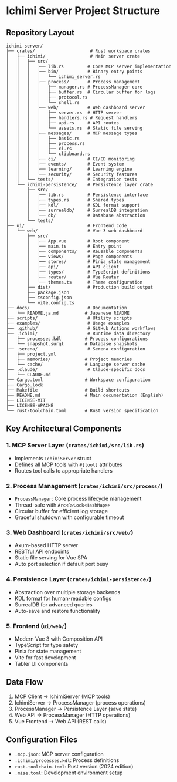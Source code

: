 # Ichimi Server Project Structure

## Repository Layout
```
ichimi-server/
├── crates/                     # Rust workspace crates
│   ├── ichimi/                 # Main server crate
│   │   ├── src/
│   │   │   ├── lib.rs         # Core MCP server implementation
│   │   │   ├── bin/           # Binary entry points
│   │   │   │   └── ichimi_server.rs
│   │   │   ├── process/       # Process management
│   │   │   │   ├── manager.rs # ProcessManager core
│   │   │   │   ├── buffer.rs  # Circular buffer for logs
│   │   │   │   ├── protocol.rs
│   │   │   │   └── shell.rs
│   │   │   ├── web/           # Web dashboard server
│   │   │   │   ├── server.rs  # HTTP server
│   │   │   │   ├── handlers.rs # Request handlers
│   │   │   │   ├── api.rs     # API routes
│   │   │   │   └── assets.rs  # Static file serving
│   │   │   ├── messages/      # MCP message types
│   │   │   │   ├── basic.rs
│   │   │   │   ├── process.rs
│   │   │   │   ├── ci.rs
│   │   │   │   └── clipboard.rs
│   │   │   ├── ci/            # CI/CD monitoring
│   │   │   ├── events/        # Event system
│   │   │   ├── learning/      # Learning engine
│   │   │   └── security/      # Security features
│   │   └── tests/             # Integration tests
│   └── ichimi-persistence/    # Persistence layer crate
│       ├── src/
│       │   ├── lib.rs         # Persistence interface
│       │   ├── types.rs       # Shared types
│       │   ├── kdl/           # KDL format support
│       │   ├── surrealdb/     # SurrealDB integration
│       │   └── db/            # Database abstraction
│       └── tests/
├── ui/                        # Frontend code
│   └── web/                   # Vue 3 web dashboard
│       ├── src/
│       │   ├── App.vue        # Root component
│       │   ├── main.ts        # Entry point
│       │   ├── components/    # Reusable components
│       │   ├── views/         # Page components
│       │   ├── stores/        # Pinia state management
│       │   ├── api/           # API client
│       │   ├── types/         # TypeScript definitions
│       │   ├── router/        # Vue Router
│       │   └── themes.ts      # Theme configuration
│       ├── dist/              # Production build output
│       ├── package.json
│       ├── tsconfig.json
│       └── vite.config.ts
├── docs/                      # Documentation
│   └── README.ja.md          # Japanese README
├── scripts/                   # Utility scripts
├── examples/                  # Usage examples
├── .github/                   # GitHub Actions workflows
├── .ichimi/                   # Runtime data directory
│   ├── processes.kdl         # Process configurations
│   └── snapshot.surql        # Database snapshots
├── .serena/                   # Serena configuration
│   ├── project.yml
│   ├── memories/             # Project memories
│   └── cache/                # Language server cache
├── .claude/                   # Claude-specific docs
│   └── CLAUDE.md
├── Cargo.toml                # Workspace configuration
├── Cargo.lock
├── Makefile                  # Build shortcuts
├── README.md                 # Main documentation (English)
├── LICENSE-MIT
├── LICENSE-APACHE
└── rust-toolchain.toml       # Rust version specification
```

## Key Architectural Components

### 1. MCP Server Layer (`crates/ichimi/src/lib.rs`)
- Implements `IchimiServer` struct
- Defines all MCP tools with `#[tool]` attributes
- Routes tool calls to appropriate handlers

### 2. Process Management (`crates/ichimi/src/process/`)
- `ProcessManager`: Core process lifecycle management
- Thread-safe with `Arc<RwLock<HashMap>>`
- Circular buffer for efficient log storage
- Graceful shutdown with configurable timeout

### 3. Web Dashboard (`crates/ichimi/src/web/`)
- Axum-based HTTP server
- RESTful API endpoints
- Static file serving for Vue SPA
- Auto port selection if default port busy

### 4. Persistence Layer (`crates/ichimi-persistence/`)
- Abstraction over multiple storage backends
- KDL format for human-readable configs
- SurrealDB for advanced queries
- Auto-save and restore functionality

### 5. Frontend (`ui/web/`)
- Modern Vue 3 with Composition API
- TypeScript for type safety
- Pinia for state management
- Vite for fast development
- Tabler UI components

## Data Flow
1. MCP Client → IchimiServer (MCP tools)
2. IchimiServer → ProcessManager (process operations)
3. ProcessManager → Persistence Layer (save state)
4. Web API → ProcessManager (HTTP operations)
5. Vue Frontend → Web API (REST calls)

## Configuration Files
- `.mcp.json`: MCP server configuration
- `.ichimi/processes.kdl`: Process definitions
- `rust-toolchain.toml`: Rust version (2024 edition)
- `.mise.toml`: Development environment setup